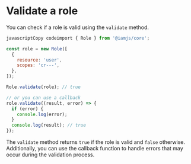 # Validate a role

You can check if a role is valid using the `validate` method.

```javascript
javascriptCopy codeimport { Role } from '@iamjs/core';

const role = new Role([
  {
    resource: 'user',
    scopes: 'cr---',
  },
]);

Role.validate(role); // true

// or you can use a callback
role.validate((result, error) => {
  if (error) {
    console.log(error);
  } 
  console.log(result); // true
});
```

The `validate` method returns `true` if the role is valid and `false` otherwise. Additionally, you can use the callback function to handle errors that may occur during the validation process.
